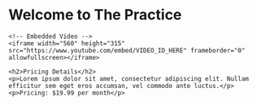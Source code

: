 <!DOCTYPE html>
<html lang="en">
<head>
    <meta charset="UTF-8">
    <meta name="viewport" content="width=device-width, initial-scale=1.0">
    <title>The Practice</title>
</head>
<body>
    <h1>Welcome to The Practice</h1>
    
    <!-- Embedded Video -->
    <iframe width="560" height="315" src="https://www.youtube.com/embed/VIDEO_ID_HERE" frameborder="0" allowfullscreen></iframe>
    
    <h2>Pricing Details</h2>
    <p>Lorem ipsum dolor sit amet, consectetur adipiscing elit. Nullam efficitur sem eget eros accumsan, vel commodo ante luctus.</p>
    <p>Pricing: $19.99 per month</p>
</body>
</html>
